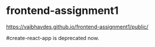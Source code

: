 # frontend-assignment1


https://vaibhavdes.github.io/frontend-assignment1/public/

#create-react-app is deprecated now.